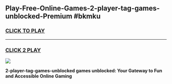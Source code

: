 
## Play-Free-Online-Games-2-player-tag-games-unblocked-Premium #bkmku
<h3>
<a href="https://premium.freeplayer.one?title=2-player-tag-games-unblocked&ref=8M">CLICK TO PLAY</a></h3>
<hr>

<h3>
<a href="https://premium.freeplayer.one?title=2-player-tag-games-unblocked&ref=8M">CLICK 2 PLAY</a>
  
</h3>

<a href="https://premium.freeplayer.one?title=2-player-tag-games-unblocked&ref=8M"><img src="https://clearcache.store/games.png"></a>


**2-player-tag-games-unblocked games unblocked: Your Gateway to Fun and Accessible Online Gaming**
